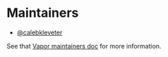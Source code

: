 # Maintainers

- [@calebkleveter](https://github.com/calebkleveter)

See that [Vapor maintainers doc](https://github.com/vapor/vapor/blob/master/Docs/maintainers.md) for more information. 
